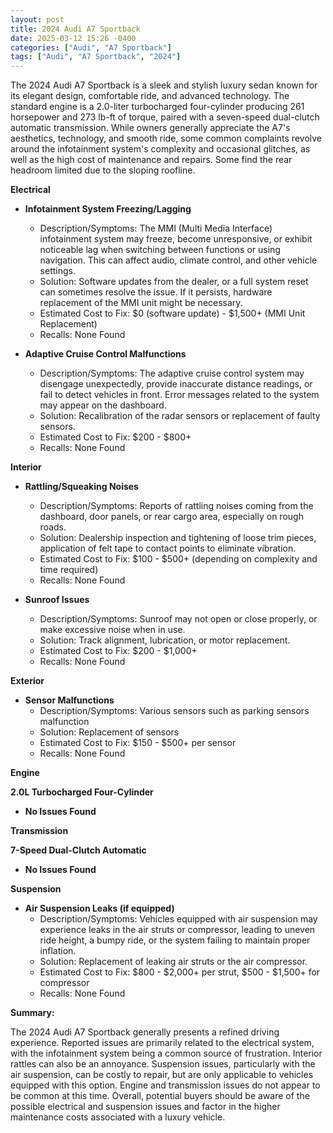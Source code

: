 ```yaml
---
layout: post
title: 2024 Audi A7 Sportback
date: 2025-03-12 15:26 -0400
categories: ["Audi", "A7 Sportback"]
tags: ["Audi", "A7 Sportback", "2024"]
---
```

The 2024 Audi A7 Sportback is a sleek and stylish luxury sedan known for its elegant design, comfortable ride, and advanced technology. The standard engine is a 2.0-liter turbocharged four-cylinder producing 261 horsepower and 273 lb-ft of torque, paired with a seven-speed dual-clutch automatic transmission. While owners generally appreciate the A7's aesthetics, technology, and smooth ride, some common complaints revolve around the infotainment system's complexity and occasional glitches, as well as the high cost of maintenance and repairs. Some find the rear headroom limited due to the sloping roofline.

**Electrical**

* **Infotainment System Freezing/Lagging**
    * Description/Symptoms: The MMI (Multi Media Interface) infotainment system may freeze, become unresponsive, or exhibit noticeable lag when switching between functions or using navigation. This can affect audio, climate control, and other vehicle settings.
    * Solution: Software updates from the dealer, or a full system reset can sometimes resolve the issue. If it persists, hardware replacement of the MMI unit might be necessary.
    * Estimated Cost to Fix: $0 (software update) - $1,500+ (MMI Unit Replacement)
    * Recalls: None Found

* **Adaptive Cruise Control Malfunctions**
    * Description/Symptoms: The adaptive cruise control system may disengage unexpectedly, provide inaccurate distance readings, or fail to detect vehicles in front. Error messages related to the system may appear on the dashboard.
    * Solution: Recalibration of the radar sensors or replacement of faulty sensors.
    * Estimated Cost to Fix: $200 - $800+
    * Recalls: None Found

**Interior**

* **Rattling/Squeaking Noises**
    * Description/Symptoms: Reports of rattling noises coming from the dashboard, door panels, or rear cargo area, especially on rough roads.
    * Solution: Dealership inspection and tightening of loose trim pieces, application of felt tape to contact points to eliminate vibration.
    * Estimated Cost to Fix: $100 - $500+ (depending on complexity and time required)
    * Recalls: None Found

* **Sunroof Issues**
    * Description/Symptoms: Sunroof may not open or close properly, or make excessive noise when in use.
    * Solution: Track alignment, lubrication, or motor replacement.
    * Estimated Cost to Fix: $200 - $1,000+
    * Recalls: None Found

**Exterior**

* **Sensor Malfunctions**
    * Description/Symptoms: Various sensors such as parking sensors malfunction
    * Solution: Replacement of sensors
    * Estimated Cost to Fix: $150 - $500+ per sensor
    * Recalls: None Found

**Engine**

**2.0L Turbocharged Four-Cylinder**

*   **No Issues Found**

**Transmission**

**7-Speed Dual-Clutch Automatic**

*   **No Issues Found**

**Suspension**

*   **Air Suspension Leaks (if equipped)**
    * Description/Symptoms: Vehicles equipped with air suspension may experience leaks in the air struts or compressor, leading to uneven ride height, a bumpy ride, or the system failing to maintain proper inflation.
    * Solution: Replacement of leaking air struts or the air compressor.
    * Estimated Cost to Fix: $800 - $2,000+ per strut, $500 - $1,500+ for compressor
    * Recalls: None Found

**Summary:**

The 2024 Audi A7 Sportback generally presents a refined driving experience. Reported issues are primarily related to the electrical system, with the infotainment system being a common source of frustration. Interior rattles can also be an annoyance. Suspension issues, particularly with the air suspension, can be costly to repair, but are only applicable to vehicles equipped with this option. Engine and transmission issues do not appear to be common at this time. Overall, potential buyers should be aware of the possible electrical and suspension issues and factor in the higher maintenance costs associated with a luxury vehicle.

